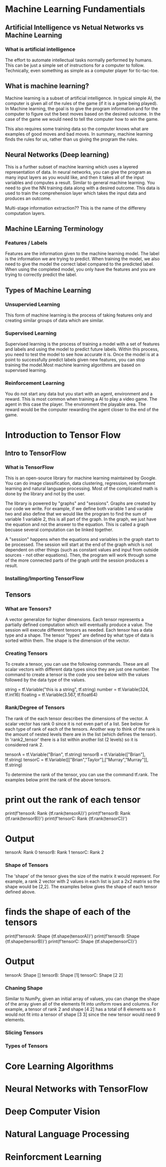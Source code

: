 # Machine Learning Fundamentials

## Artificial Intelligence vs Netual Networks vs Machine Learning

### What is artificial intelligence
The effort to automate intellectual tasks normally performed by humans. This can be just a simple set of instructions for a computer to follow. Technically, even something as simple as a computer player for tic-tac-toe. 

## What is machine learning?
Machine learning is a subset of artificial intelligence. In typical simple AI, the computer is given all of the rules of the game (if it is a game being played). In Machine learning, the goal is to give the program information and for the computer to figure out the best moves based on the desired outcome. In the case of the game we would need to tell the computer how to win the game. 

This also requires some training data so the computer knows what are examples of good moves and bad moves. In summary, machine learning finds the rules for us, rather than us giving the program the rules. 

## Neural Networks (Deep learning)
This is a further subset of machine learning which uses a layered representation of data. In neural networks, you can give the program as many input layers as you would like, and then it takes all of the input variables and computes a result. Similar to general machine learning. You need to give the NN training data along with a desired outcome. This data is used to train the comprehension layer which takes the input data and produces an outcome.

Multi-stage information extraction?? This is the name of the differeny computation layers.

## Machine LEarning Terminology

### Features / Labels
Features are the information given to the machine learning model. The label is the information we are trying to predict. When training the model, we also need to give the model the correct label compared to the predicted label. When using the completed model, you only have the features and you are trying to correctly predict the label.

## Types of Machine Learning

### Unsupervied Learning
This form of machine learning is the process of taking features only and creating similar groups of data which are similar. 

### Supervised Learning
Supervised learning is the process of training a model with a set of features and labels and using the model to predict future labels. Within this process, you need to test the model to see how accurate it is. Once the model is at a point to successfully predict labels given new features, you can stop training the model.Most machine learning algorithms are based on supervised learning.

### Reinforcement Learning
You do not start any data but you start with an agent, environment and a reward. This is most common when training a AI to play a video game. The agent in this case the player. The environment the playable area. The reward would be the computer rewarding the agent closer to the end of the game.

# Introduction to Tensor Flow

## Intro to TensorFlow

### What is TensorFlow
This is an open-source library for machine learning maintained by Google. You can do image classification, data clustering, regression, reienforment learning and natural language processing. Most of the complicated math is done by the library and not by the user. 

The library is powered by "graphs" and "sessions". Graphs are created by our code we write. For example, if we define both variable 1 and variable two and also define that we would like the program to find the sum of variable 1 variable 2, this is all part of the graph. In the graph, we just have the equation and not the answer to the equation. This is called a graph becuase several computation can be linked together. 

A "session" happens when the equations and variables in the graph start to be processed. The session will start at the end of the graph which is not dependent on other things (such as constant values and input from outside sources - not other equations). Then, the program will work through some of the more connected parts of the graph until the session produces a result. 

### Installing/Importing TensorFlow

## Tensors

### What are Tensors?
A vector generalize for higher dimensions. Each tensor represents a partially defined computation which will eventually produce a value. The session will execute different tensors as needed. Each tensor has a data type and a shape. The tensor "types" are defined by what type of data is sorted within them. The shape is the dimension of the vector.


### Creating Tensors
To create a tensor, you can use the following commands. These are all scalar vectors with different data types since they are just one number. The command to create a tensor is the code you see below with the values followed by the data type of the values.

  string = tf.Variable("this is a string", tf.string)
  number = tf.Variable(324, tf.int16)
  floating = tf.Variable(3.567, tf.float64)

### Rank/Degree of Tensors
The rank of the each tensor describes the dimensions of the vector. A scalar vector has rank 0 since it is not even part of a list. See below for each type of rank of each of the tensors. Another way to think of the rank is the amount of nested levels there are in the list (which defines the tensor). In 'rank2_tensor' there is a list within another list (2 levels) so it is considered rank 2.

  tensorA = tf.Variable("Brian", tf.string)
  tensorB = tf.Variable(["Brian"], tf.string)
  tensorC = tf.Variable([["Brian","Taylor"],["Murray","Murray"]], tf.string)
  
To determine the rank of the tensor, you can use the command tf.rank. The examples below print the rank of the above tensors.

  # print out the rank of each tensor
  print(f'tensorA: Rank {tf.rank(tensorA)}')
  print(f'tensorB: Rank {tf.rank(tensorB)}')
  print(f'tensorC: Rank {tf.rank(tensorC)}')
  
  # Output
  tensorA: Rank 0
  tensorB: Rank 1
  tensorC: Rank 2

### Shape of Tensors
The 'shape' of the tensor gives the size of the matrix it would represent. For example, a rank 2 vector with 2 values in each list is just a 2x2 matrix so the shape would be [2,2]. The examples below gives the shape of each tensor defined above.

  # finds the shape of each of the tensors
  print(f'tensorA: Shape {tf.shape(tensorA)}')
  print(f'tensorB: Shape {tf.shape(tensorB)}')
  print(f'tensorC: Shape {tf.shape(tensorC)}')
  
  # Output
  tensorA: Shape []
  tensorB: Shape [1]
  tensorC: Shape [2 2]
  
### Chaning Shape
Similar to NumPy, given an initial array of values, you can change the shape of the array given all of the elements fit into uniform rows and columns. For example, a tensor of rank 2 and shape [4 2] has a total of 8 elements so it would not fit into a tensor of shape [3 3] since the new tensor would need 9 elements.

### Slicing Tensors

### Types of Tensors

# Core Learning Algorithms

# Neural Networks with TensorFlow

# Deep Computer Vision

# Natural Language Processing

# Reinforcment Learning

